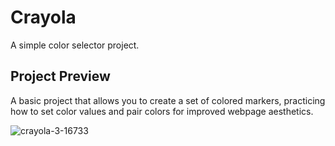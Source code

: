 # Crayola
A simple color selector project.

## Project Preview
A basic project that allows you to create a set of colored markers, practicing how to set color values and pair colors for improved webpage aesthetics.

![crayola-3-16733](https://github.com/user-attachments/assets/ee185af5-2eae-45a8-9186-5cb3cae94465)
